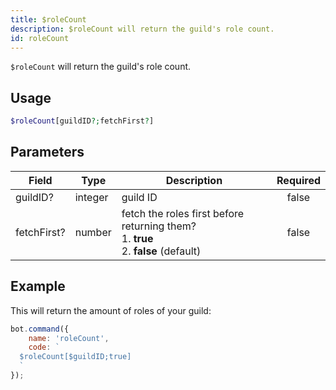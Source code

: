 ```yaml
---
title: $roleCount
description: $roleCount will return the guild's role count.
id: roleCount
---
```


`$roleCount` will return the guild's role count.

## Usage

```php
$roleCount[guildID?;fetchFirst?]
```

## Parameters

| Field       | Type    | Description                                                                                    | Required |
|-------------|---------|------------------------------------------------------------------------------------------------|:--------:|
| guildID?    | integer | guild ID                                                                                       |  false   |
| fetchFirst? | number  | fetch the roles first before returning them?  <br /> 1. **true** <br /> 2. **false** (default) |  false   |

## Example

This will return the amount of roles of your guild:

```javascript
bot.command({
    name: 'roleCount',
    code: `
  $roleCount[$guildID;true]
  `
});
```
